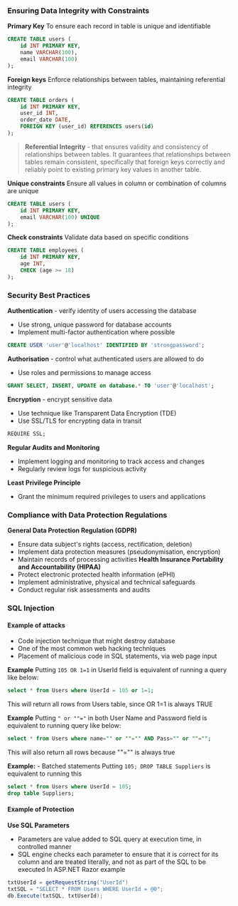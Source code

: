 ### Ensuring Data Integrity with Constraints

**Primary Key**
To ensure each record in table is unique and identifiable
```sql
CREATE TABLE users (
	id INT PRIMARY KEY,
	name VARCHAR(100), 
	email VARCHAR(100)
);
```

**Foreign keys**
Enforce relationships between tables, maintaining referential integrity
```sql
CREATE TABLE orders (
	id INT PRIMARY KEY,
	user_id INT,
	order_date DATE,
	FOREIGN KEY (user_id) REFERENCES users(id)
);
```
> **Referential Integrity** - that ensures validity and consistency of relationships between tables. It guarantees that relationships between tables remain consistent, specifically that foreign keys correctly and reliably point to existing primary key values in another table.

**Unique constraints**
Ensure all values in column or combination of columns are unique
```sql
CREATE TABLE users (
	id INT PRIMARY KEY,
	email VARCHAR(100) UNIQUE
);
```

**Check constraints**
Validate data based on specific conditions
```sql
CREATE TABLE employees (
	id INT PRIMARY KEY,
	age INT,
	CHECK (age >= 18)
);
```

### Security Best Practices
**Authentication** - verify identity of users accessing the database
- Use strong, unique password for database accounts
- Implement multi-factor authentication where possible

```sql
CREATE USER 'user'@'localhost' IDENTIFIED BY 'strongpassword';
```

**Authorisation** - control what authenticated users are allowed to do
- Use roles and permissions to manage access
```sql
GRANT SELECT, INSERT, UPDATE on database.* TO 'user'@'localhost';
```

**Encryption** - encrypt sensitive data
- Use technique like Transparent Data Encryption (TDE)
- Use SSL/TLS for encrypting data in transit
```sql
REQUIRE SSL;
```

**Regular Audits and Monitoring**
- Implement logging and monitoring to track access and changes
- Regularly review logs for suspicious activity

**Least Privilege Principle**
- Grant the minimum required privileges to users and applications

### Compliance with Data Protection Regulations
**General Data Protection Regulation (GDPR)**
- Ensure data subject's rights (access, rectification, deletion)
- Implement data protection measures (pseudonymisation, encryption)
- Maintain records of processing activities
**Health Insurance Portability and Accountability (HIPAA)**
- Protect electronic protected health information (ePHI)
- Implement administrative, physical and technical safeguards
- Conduct regular risk assessments and audits

### SQL Injection

#### Example of attacks
- Code injection technique that might destroy database
- One of the most common web hacking techniques
- Placement of malicious code in SQL statements, via web page input

**Example**
Putting `105 OR 1=1` in UserId field is equivalent of running a query like below:
```sql
select * from Users where UserId = 105 or 1=1;
```
This will return all rows from Users table, since OR 1=1 is always TRUE

**Example**
Putting `" or ""="` in both User Name and Password field is equivalent to running query like below:
```sql
select * from Users where name="" or ""="" AND Pass="" or ""="";
```
This will also return all rows because ""="" is always true

**Example:** - Batched statements
Putting `105; DROP TABLE Suppliers` is equivalent to running this
```Sql
select * from Users where UserId = 105; 
drop table Suppliers;
```

#### Example of Protection
**Use SQL Parameters**
- Parameters are value added to SQL query at execution time, in controlled manner
- SQL engine checks each parameter to ensure that it is correct for its column and are treated literally, and not as part of the SQL to be executed
In ASP.NET Razor example
```c#
txtUserId = getRequestString("UserId")
txtSQL = "SELECT * FROM Users WHERE UserId = @0";
db.Execute(txtSQL, txtUserId);
```